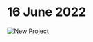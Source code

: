 # 16 June 2022 
![New Project](https://user-images.githubusercontent.com/107639093/174191920-13364549-d6d2-4c03-99c7-434d30083152.png)
